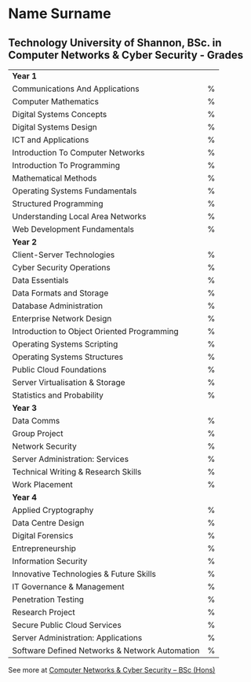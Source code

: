 # Name Surname

## Technology University of Shannon, BSc. in Computer Networks & Cyber Security - Grades

|                                                |   |
| ---------------------------------------------- | - |
| **Year 1**                               |   |
| Communications And Applications                | % |
| Computer Mathematics                           | % |
| Digital Systems Concepts                       | % |
| Digital Systems Design                         | % |
| ICT and Applications                           | % |
| Introduction To Computer Networks              | % |
| Introduction To Programming                    | % |
| Mathematical Methods                           | % |
| Operating Systems Fundamentals                 | % |
| Structured Programming                         | % |
| Understanding Local Area Networks              | % |
| Web Development Fundamentals                   | % |
| **Year 2**                               |   |
| Client-Server Technologies                     | % |
| Cyber Security Operations                      | % |
| Data Essentials                                | % |
| Data Formats and Storage                       | % |
| Database Administration                        | % |
| Enterprise Network Design                      | % |
| Introduction to Object Oriented Programming    | % |
| Operating Systems Scripting                    | % |
| Operating Systems Structures                   | % |
| Public Cloud Foundations                       | % |
| Server Virtualisation & Storage                | % |
| Statistics and Probability                     | % |
| **Year 3**                               |   |
| Data Comms                                     | % |
| Group Project                                  | % |
| Network Security                               | % |
| Server Administration: Services                | % |
| Technical Writing & Research Skills            | % |
| Work Placement                                 | % |
| **Year 4**                               |   |
| Applied Cryptography                           | % |
| Data Centre Design                             | % |
| Digital Forensics                              | % |
| Entrepreneurship                               | % |
| Information Security                           | % |
| Innovative Technologies & Future Skills        | % |
| IT Governance & Management                     | % |
| Penetration Testing                            | % |
| Research Project                               | % |
| Secure Public Cloud Services                   | % |
| Server Administration: Applications            | % |
| Software Defined Networks & Network Automation | % |

See more at [Computer Networks & Cyber Security – BSc (Hons)](https://tus.ie/courses/us827/ "Computer Networks & Cyber Security – BSc (Hons)")
